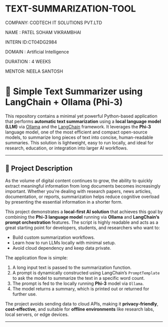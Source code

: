 # TEXT-SUMMARIZATION-TOOL

COMPANY: CODTECH IT SOLUTIONS PVT.LTD

NAME : PATEL SOHAM VIKRAMBHAI

INTERN ID:CT04DG2984

DOMAIN : Artificial Intelligence

DURATION : 4 WEEKS

MENTOR: NEELA SANTOSH

# 📝 Simple Text Summarizer using LangChain + Ollama (Phi-3)

This repository contains a minimal yet powerful Python-based application that performs **automatic text summarization** using a **local language model (LLM)** via [Ollama](https://ollama.com/) and the [LangChain](https://www.langchain.com/) framework. It leverages the **Phi-3** language model, one of the most efficient and compact open-source models, to summarize long pieces of text into concise, human-readable summaries. This solution is lightweight, easy to run locally, and ideal for research, education, or integration into larger AI workflows.

---

## 🧠 Project Description

As the volume of digital content continues to grow, the ability to quickly extract meaningful information from long documents becomes increasingly important. Whether you're dealing with research papers, news articles, documentation, or reports, summarization helps reduce cognitive overload by presenting the essential information in a shorter form.

This project demonstrates a **local-first AI solution** that achieves this goal by combining the **Phi-3 language model** running via **Ollama** and **LangChain’s prompt orchestration** features. The script is highly readable and acts as a great starting point for developers, students, and researchers who want to:

- Build custom summarization workflows.
- Learn how to run LLMs locally with minimal setup.
- Avoid cloud dependency and keep data private.

The application flow is simple:
1. A long input text is passed to the summarization function.
2. A prompt is dynamically constructed using LangChain’s `PromptTemplate` to ask the model to summarize the text in a specific word count.
3. The prompt is fed to the locally running **Phi-3** model via `Ollama`.
4. The model returns a summary, which is printed out or returned for further use.

The project avoids sending data to cloud APIs, making it **privacy-friendly**, **cost-effective**, and suitable for **offline environments** like research labs, local servers, or edge devices.

---
